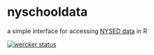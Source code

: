 # nyschooldata
a simple interface for accessing [NYSED data](https://data.nysed.gov/index.php) in R

[![wercker status](https://app.wercker.com/status/9bcddfab7626a8b33fea0151e295ce77/m "wercker status")](https://app.wercker.com/project/bykey/9bcddfab7626a8b33fea0151e295ce77)
